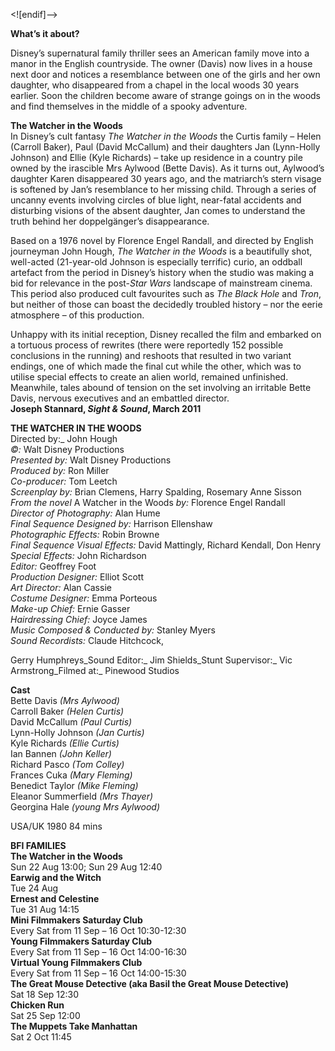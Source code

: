 
<![endif]-->

**What’s it about?**

Disney’s supernatural family thriller sees an American family move into a manor in the English countryside. The owner (Davis) now lives in a house next door and notices a resemblance between one of the girls and her own daughter, who disappeared from a chapel in the local woods 30 years earlier. Soon the children become aware of strange goings on in the woods and find themselves in the middle of a spooky adventure.<br>

**The Watcher in the Woods**<br>
In Disney’s cult fantasy _The Watcher in the Woods_ the Curtis family – Helen (Carroll Baker), Paul (David McCallum) and their daughters Jan (Lynn-Holly Johnson) and Ellie (Kyle Richards) – take up residence in a country pile owned by the irascible Mrs Aylwood (Bette Davis). As it turns out, Aylwood’s daughter Karen disappeared 30 years ago, and the matriarch’s stern visage is softened by Jan’s resemblance to her missing child. Through a series of uncanny events involving circles of blue light, near-fatal accidents and disturbing visions of the absent daughter, Jan comes to understand the truth behind her doppelgänger’s disappearance.

Based on a 1976 novel by Florence Engel Randall, and directed by English journeyman John Hough, _The Watcher in the Woods_ is a beautifully shot, well-acted (21-year-old Johnson is especially terrific) curio, an oddball artefact from the period in Disney’s history when the studio was making a bid for relevance in the post-_Star Wars_ landscape of mainstream cinema. This period also produced cult favourites such as _The Black Hole_ and _Tron_, but neither of those can boast the decidedly troubled history – nor the eerie atmosphere – of this production.

Unhappy with its initial reception, Disney recalled the film and embarked on a tortuous process of rewrites (there were reportedly 152 possible conclusions in the running) and reshoots that resulted in two variant endings, one of which made the final cut while the other, which was to utilise special effects to create an alien world, remained unfinished. Meanwhile, tales abound of tension on the set involving an irritable Bette Davis, nervous executives and an embattled director.<br>
**Joseph Stannard, _Sight & Sound_, March 2011**<br>

**THE WATCHER IN THE WOODS**<br>
Directed by:_ John Hough  
_©:_ Walt Disney Productions  
_Presented by:_ Walt Disney Productions  
_Produced by:_ Ron Miller  
_Co-producer:_ Tom Leetch  
_Screenplay by:_ Brian Clemens, Harry Spalding, Rosemary Anne Sisson  
_From the novel_ A Watcher in the Woods _by:_ Florence Engel Randall  
_Director of Photography:_ Alan Hume  
_Final Sequence Designed by:_ Harrison Ellenshaw  
_Photographic Effects:_ Robin Browne  
_Final Sequence Visual Effects:_ David Mattingly, Richard Kendall, Don Henry  
_Special Effects:_ John Richardson  
_Editor:_ Geoffrey Foot  
_Production Designer:_ Elliot Scott  
_Art Director:_ Alan Cassie  
_Costume Designer:_ Emma Porteous  
_Make-up Chief:_ Ernie Gasser  
_Hairdressing Chief:_ Joyce James  
_Music Composed & Conducted by:_ Stanley Myers  
_Sound Recordists:_ Claude Hitchcock,

Gerry Humphreys_Sound Editor:_ Jim Shields_Stunt Supervisor:_ Vic Armstrong_Filmed at:_ Pinewood Studios<br>

**Cast**  
Bette Davis _(Mrs Aylwood)_  
Carroll Baker _(Helen Curtis)_  
David McCallum _(Paul Curtis)_  
Lynn-Holly Johnson _(Jan Curtis)_  
Kyle Richards _(Ellie Curtis)_  
Ian Bannen _(John Keller)_  
Richard Pasco _(Tom Colley)_  
Frances Cuka _(Mary Fleming)_  
Benedict Taylor _(Mike Fleming)_  
Eleanor Summerfield _(Mrs Thayer)_  
Georgina Hale _(young Mrs Aylwood)_

USA/UK 1980
84 mins<br>

**BFI FAMILIES**<br>
**The Watcher in the Woods**<br>
Sun 22 Aug 13:00; Sun 29 Aug 12:40<br>
**Earwig and the Witch**<br>
Tue 24 Aug<br>
**Ernest and Celestine**<br>
Tue 31 Aug 14:15<br>
**Mini Filmmakers Saturday Club**<br>
Every Sat from 11 Sep – 16 Oct 10:30-12:30<br>
**Young Filmmakers Saturday Club**<br>
Every Sat from 11 Sep – 16 Oct 14:00-16:30<br>
**Virtual Young Filmmakers Club**<br>
Every Sat from 11 Sep – 16 Oct 14:00-15:30<br>
**The Great Mouse Detective (aka Basil the Great Mouse Detective)**<br>
Sat 18 Sep 12:30<br>
**Chicken Run**<br>
Sat 25 Sep 12:00<br>
**The Muppets Take Manhattan**<br>
Sat 2 Oct 11:45<br>
<!--stackedit_data:
eyJoaXN0b3J5IjpbLTEzMTU4MzgyMDRdfQ==
-->